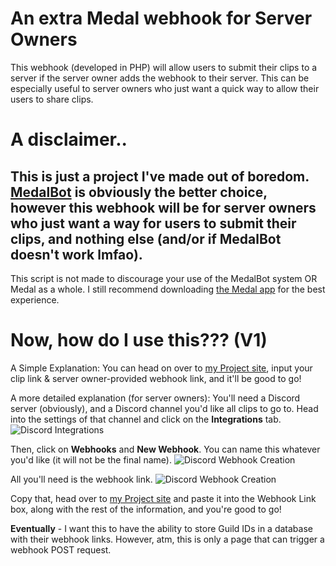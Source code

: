# An extra Medal webhook for Server Owners
This webhook (developed in PHP) will allow users to submit their clips to a server if the server owner adds the webhook to their server.
This can be especially useful to server owners who just want a quick way to allow their users to share clips.
# A disclaimer..
This is just a project I've made out of boredom. [MedalBot](https://medal.tv/medalbot) is obviously the better choice, however this webhook will be for server owners who just want a way for users to submit their clips, and nothing else (and/or if MedalBot doesn't work lmfao).
--
This script is not made to discourage your use of the MedalBot system OR Medal as a whole. I still recommend downloading [the Medal app](https://medal.tv/) for the best experience.

# Now, how do I use this??? (V1)
A Simple Explanation: You can head on over to [my Project site](https://site.plaguecraft.xyz/projects/medalclipwebhook/index.html), input your clip link & server owner-provided webhook link, and it'll be good to go!

A more detailed explanation (for server owners): You'll need a Discord server (obviously), and a Discord channel you'd like all clips to go to.
Head into the settings of that channel and click on the **Integrations** tab. 
![Discord Integrations](https://github.com/awexxx/medal-clip-webhook/blob/main/images/discord-integration-settings.png)

Then, click on **Webhooks** and **New Webhook**. You can name this whatever you'd like (it will not be the final name). 
![Discord Webhook Creation](https://github.com/awexxx/medal-clip-webhook/blob/main/images/create-webhook.png)

All you'll need is the webhook link. 
![Discord Webhook Creation](https://github.com/awexxx/medal-clip-webhook/blob/main/images/copy-webhk-url.png)

Copy that, head over to [my Project site](https://site.plaguecraft.xyz/projects/medalclipwebhook/index.html) and paste it into the Webhook Link box, along with the rest of the information, and you're good to go!

**Eventually** - I want this to have the ability to store Guild IDs in a database with their webhook links. However, atm, this is only a page that can trigger a webhook POST request.
